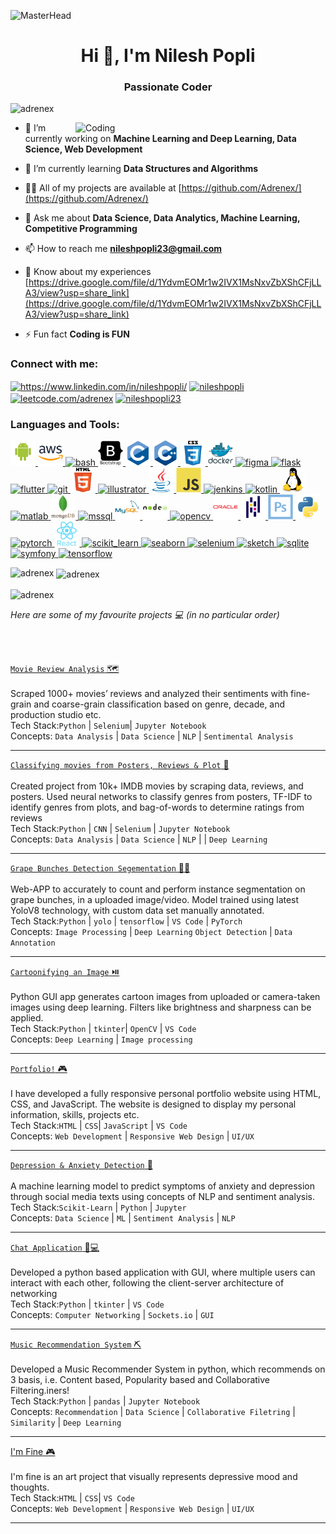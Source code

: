 ![MasterHead](https://devpunch.com/img/Dev-At-Work-Gif.jpg)
<h1 align="center">Hi 👋, I'm Nilesh Popli</h1>
<h3 align="center">Passionate Coder</h3>

<p align="left"> <img src="https://komarev.com/ghpvc/?username=adrenex&label=Profile%20views&color=0e75b6&style=flat" alt="adrenex" /> </p>
<img align="right" alt="Coding" width="400" src="https://miro.medium.com/max/1360/1*IRGHmiGsa16stedQvIaZfw.gif">

- 🔭 I’m currently working on **Machine Learning and Deep Learning, Data Science, Web Development**

- 🌱 I’m currently learning **Data Structures and Algorithms**

- 👨‍💻 All of my projects are available at [https://github.com/Adrenex/](https://github.com/Adrenex/)

- 💬 Ask me about **Data Science, Data Analytics, Machine Learning, Competitive Programming**

- 📫 How to reach me **nileshpopli23@gmail.com**

- 📄 Know about my experiences [https://drive.google.com/file/d/1YdvmEOMr1w2IVX1MsNxvZbXShCFjLLA3/view?usp=share_link](https://drive.google.com/file/d/1YdvmEOMr1w2IVX1MsNxvZbXShCFjLLA3/view?usp=share_link)

- ⚡ Fun fact **Coding is FUN**

<h3 align="left">Connect with me:</h3>
<p align="left">
<a href="https://linkedin.com/in/https://www.linkedin.com/in/nileshpopli/" target="blank"><img align="center" src="https://raw.githubusercontent.com/rahuldkjain/github-profile-readme-generator/master/src/images/icons/Social/linked-in-alt.svg" alt="https://www.linkedin.com/in/nileshpopli/" height="30" width="40" /></a>
<a href="https://instagram.com/nileshpopli" target="blank"><img align="center" src="https://raw.githubusercontent.com/rahuldkjain/github-profile-readme-generator/master/src/images/icons/Social/instagram.svg" alt="nileshpopli" height="30" width="40" /></a>
<a href="https://www.leetcode.com/leetcode.com/adrenex" target="blank"><img align="center" src="https://raw.githubusercontent.com/rahuldkjain/github-profile-readme-generator/master/src/images/icons/Social/leet-code.svg" alt="leetcode.com/adrenex" height="30" width="40" /></a>
<a href="https://auth.geeksforgeeks.org/user/nileshpopli23" target="blank"><img align="center" src="https://raw.githubusercontent.com/rahuldkjain/github-profile-readme-generator/master/src/images/icons/Social/geeks-for-geeks.svg" alt="nileshpopli23" height="30" width="40" /></a>
</p>

<h3 align="left">Languages and Tools:</h3>
<p align="left"> <a href="https://developer.android.com" target="_blank" rel="noreferrer"> <img src="https://raw.githubusercontent.com/devicons/devicon/master/icons/android/android-original-wordmark.svg" alt="android" width="40" height="40"/> </a> <a href="https://aws.amazon.com" target="_blank" rel="noreferrer"> <img src="https://raw.githubusercontent.com/devicons/devicon/master/icons/amazonwebservices/amazonwebservices-original-wordmark.svg" alt="aws" width="40" height="40"/> </a> <a href="https://www.gnu.org/software/bash/" target="_blank" rel="noreferrer"> <img src="https://www.vectorlogo.zone/logos/gnu_bash/gnu_bash-icon.svg" alt="bash" width="40" height="40"/> </a> <a href="https://getbootstrap.com" target="_blank" rel="noreferrer"> <img src="https://raw.githubusercontent.com/devicons/devicon/master/icons/bootstrap/bootstrap-plain-wordmark.svg" alt="bootstrap" width="40" height="40"/> </a> <a href="https://www.cprogramming.com/" target="_blank" rel="noreferrer"> <img src="https://raw.githubusercontent.com/devicons/devicon/master/icons/c/c-original.svg" alt="c" width="40" height="40"/> </a> <a href="https://www.w3schools.com/cpp/" target="_blank" rel="noreferrer"> <img src="https://raw.githubusercontent.com/devicons/devicon/master/icons/cplusplus/cplusplus-original.svg" alt="cplusplus" width="40" height="40"/> </a> <a href="https://www.w3schools.com/css/" target="_blank" rel="noreferrer"> <img src="https://raw.githubusercontent.com/devicons/devicon/master/icons/css3/css3-original-wordmark.svg" alt="css3" width="40" height="40"/> </a> <a href="https://www.docker.com/" target="_blank" rel="noreferrer"> <img src="https://raw.githubusercontent.com/devicons/devicon/master/icons/docker/docker-original-wordmark.svg" alt="docker" width="40" height="40"/> </a> <a href="https://www.figma.com/" target="_blank" rel="noreferrer"> <img src="https://www.vectorlogo.zone/logos/figma/figma-icon.svg" alt="figma" width="40" height="40"/> </a> <a href="https://flask.palletsprojects.com/" target="_blank" rel="noreferrer"> <img src="https://www.vectorlogo.zone/logos/pocoo_flask/pocoo_flask-icon.svg" alt="flask" width="40" height="40"/> </a> <a href="https://flutter.dev" target="_blank" rel="noreferrer"> <img src="https://www.vectorlogo.zone/logos/flutterio/flutterio-icon.svg" alt="flutter" width="40" height="40"/> </a> <a href="https://git-scm.com/" target="_blank" rel="noreferrer"> <img src="https://www.vectorlogo.zone/logos/git-scm/git-scm-icon.svg" alt="git" width="40" height="40"/> </a> <a href="https://www.w3.org/html/" target="_blank" rel="noreferrer"> <img src="https://raw.githubusercontent.com/devicons/devicon/master/icons/html5/html5-original-wordmark.svg" alt="html5" width="40" height="40"/> </a> <a href="https://www.adobe.com/in/products/illustrator.html" target="_blank" rel="noreferrer"> <img src="https://www.vectorlogo.zone/logos/adobe_illustrator/adobe_illustrator-icon.svg" alt="illustrator" width="40" height="40"/> </a> <a href="https://www.java.com" target="_blank" rel="noreferrer"> <img src="https://raw.githubusercontent.com/devicons/devicon/master/icons/java/java-original.svg" alt="java" width="40" height="40"/> </a> <a href="https://developer.mozilla.org/en-US/docs/Web/JavaScript" target="_blank" rel="noreferrer"> <img src="https://raw.githubusercontent.com/devicons/devicon/master/icons/javascript/javascript-original.svg" alt="javascript" width="40" height="40"/> </a> <a href="https://www.jenkins.io" target="_blank" rel="noreferrer"> <img src="https://www.vectorlogo.zone/logos/jenkins/jenkins-icon.svg" alt="jenkins" width="40" height="40"/> </a> <a href="https://kotlinlang.org" target="_blank" rel="noreferrer"> <img src="https://www.vectorlogo.zone/logos/kotlinlang/kotlinlang-icon.svg" alt="kotlin" width="40" height="40"/> </a> <a href="https://www.linux.org/" target="_blank" rel="noreferrer"> <img src="https://raw.githubusercontent.com/devicons/devicon/master/icons/linux/linux-original.svg" alt="linux" width="40" height="40"/> </a> <a href="https://www.mathworks.com/" target="_blank" rel="noreferrer"> <img src="https://upload.wikimedia.org/wikipedia/commons/2/21/Matlab_Logo.png" alt="matlab" width="40" height="40"/> </a> <a href="https://www.mongodb.com/" target="_blank" rel="noreferrer"> <img src="https://raw.githubusercontent.com/devicons/devicon/master/icons/mongodb/mongodb-original-wordmark.svg" alt="mongodb" width="40" height="40"/> </a> <a href="https://www.microsoft.com/en-us/sql-server" target="_blank" rel="noreferrer"> <img src="https://www.svgrepo.com/show/303229/microsoft-sql-server-logo.svg" alt="mssql" width="40" height="40"/> </a> <a href="https://www.mysql.com/" target="_blank" rel="noreferrer"> <img src="https://raw.githubusercontent.com/devicons/devicon/master/icons/mysql/mysql-original-wordmark.svg" alt="mysql" width="40" height="40"/> </a> <a href="https://nodejs.org" target="_blank" rel="noreferrer"> <img src="https://raw.githubusercontent.com/devicons/devicon/master/icons/nodejs/nodejs-original-wordmark.svg" alt="nodejs" width="40" height="40"/> </a> <a href="https://opencv.org/" target="_blank" rel="noreferrer"> <img src="https://www.vectorlogo.zone/logos/opencv/opencv-icon.svg" alt="opencv" width="40" height="40"/> </a> <a href="https://www.oracle.com/" target="_blank" rel="noreferrer"> <img src="https://raw.githubusercontent.com/devicons/devicon/master/icons/oracle/oracle-original.svg" alt="oracle" width="40" height="40"/> </a> <a href="https://pandas.pydata.org/" target="_blank" rel="noreferrer"> <img src="https://raw.githubusercontent.com/devicons/devicon/2ae2a900d2f041da66e950e4d48052658d850630/icons/pandas/pandas-original.svg" alt="pandas" width="40" height="40"/> </a> <a href="https://www.photoshop.com/en" target="_blank" rel="noreferrer"> <img src="https://raw.githubusercontent.com/devicons/devicon/master/icons/photoshop/photoshop-line.svg" alt="photoshop" width="40" height="40"/> </a> <a href="https://www.python.org" target="_blank" rel="noreferrer"> <img src="https://raw.githubusercontent.com/devicons/devicon/master/icons/python/python-original.svg" alt="python" width="40" height="40"/> </a> <a href="https://pytorch.org/" target="_blank" rel="noreferrer"> <img src="https://www.vectorlogo.zone/logos/pytorch/pytorch-icon.svg" alt="pytorch" width="40" height="40"/> </a> <a href="https://reactjs.org/" target="_blank" rel="noreferrer"> <img src="https://raw.githubusercontent.com/devicons/devicon/master/icons/react/react-original-wordmark.svg" alt="react" width="40" height="40"/> </a> <a href="https://scikit-learn.org/" target="_blank" rel="noreferrer"> <img src="https://upload.wikimedia.org/wikipedia/commons/0/05/Scikit_learn_logo_small.svg" alt="scikit_learn" width="40" height="40"/> </a> <a href="https://seaborn.pydata.org/" target="_blank" rel="noreferrer"> <img src="https://seaborn.pydata.org/_images/logo-mark-lightbg.svg" alt="seaborn" width="40" height="40"/> </a> <a href="https://www.selenium.dev" target="_blank" rel="noreferrer"> <img src="https://raw.githubusercontent.com/detain/svg-logos/780f25886640cef088af994181646db2f6b1a3f8/svg/selenium-logo.svg" alt="selenium" width="40" height="40"/> </a> <a href="https://www.sketch.com/" target="_blank" rel="noreferrer"> <img src="https://www.vectorlogo.zone/logos/sketchapp/sketchapp-icon.svg" alt="sketch" width="40" height="40"/> </a> <a href="https://www.sqlite.org/" target="_blank" rel="noreferrer"> <img src="https://www.vectorlogo.zone/logos/sqlite/sqlite-icon.svg" alt="sqlite" width="40" height="40"/> </a> <a href="https://symfony.com" target="_blank" rel="noreferrer"> <img src="https://symfony.com/logos/symfony_black_03.svg" alt="symfony" width="40" height="40"/> </a> <a href="https://www.tensorflow.org" target="_blank" rel="noreferrer"> <img src="https://www.vectorlogo.zone/logos/tensorflow/tensorflow-icon.svg" alt="tensorflow" width="40" height="40"/> </a> </p>

<p><img align="left" src="https://github-readme-stats.vercel.app/api/top-langs?username=adrenex&show_icons=true&locale=en&layout=compact" alt="adrenex" /></p>

<p>&nbsp;<img align="center" src="https://github-readme-stats.vercel.app/api?username=adrenex&show_icons=true&locale=en" alt="adrenex" /></p>

<p><img align="center" src="https://github-readme-streak-stats.herokuapp.com/?user=adrenex&" alt="adrenex" /></p>

<i> Here are some of my favourite projects 💻 (in no particular order) </i>

<br>
<br>


<p>
<a href="https://github.com/adrenex/Movie-Review-Analysis"><code>Movie Review Analysis</code> 🗺️</a>
<br>
<br>
Scraped 1000+ movies’ reviews and analyzed their sentiments with fine-grain and coarse-grain classification based on genre, decade, and production studio etc.
<br>
Tech Stack:<code>Python</code> | <code>Selenium</code>| <code>Jupyter Notebook</code>
<br>
Concepts: <code>Data Analysis</code> | <code>Data Science</code> | <code>NLP</code> | <code>Sentimental Analysis</code>
</p>

<hr>

<p>
<a href="https://github.com/adrenex/Predicting-Genres-from-Posters-Synopsis"><code>Classifying movies from Posters, Reviews & Plot</code> 👑 </a>
<br>
<br>
Created project from 10k+ IMDB movies by scraping data, reviews, and posters. Used neural networks to classify genres from posters, TF-IDF to identify genres from plots, and bag-of-words to determine ratings from reviews
<br>
Tech Stack:<code>Python</code> | <code>CNN</code> | <code>Selenium</code> | <code>Jupyter Notebook</code>
<br>
Concepts: <code>Data Analysis</code> | <code>Data Science</code> | <code>NLP</code> | <code></code> | <code>Deep Learning</code>
</p>

<hr>
  
<p>
<a href="https://github.com/adrenex/Grape-Bunches-Detection-Segementation"><code>Grape Bunches Detection Segementation</code> 🏴‍☠️ </a>
<br>
<br>
Web-APP to accurately to count and perform instance segmentation on grape bunches, in a uploaded image/video. Model trained using latest YoloV8 technology, with custom data set manually annotated.
<br>
Tech Stack:<code>Python</code> | <code>yolo</code> | <code>tensorflow</code> | <code>VS Code</code> | <code>PyTorch</code>
<br>
Concepts: <code>Image Processing</code> | <code>Deep Learning</code> <code>Object Detection</code> | <code>Data Annotation</code>
</p>

<hr>

<p>
<a href="https://github.com/adrenex/Cartoonifying-an-Image"><code>Cartoonifying an Image</code> ⏯️</a>
<br>
<br>
Python GUI app generates cartoon images from uploaded or camera-taken images using deep learning. Filters like brightness and sharpness can be applied.
<br>
Tech Stack:<code>Python</code> | <code>tkinter</code>| <code>OpenCV</code> | <code>VS Code</code>
<br>
Concepts: <code>Deep Learning</code> | <code>Image processing</code>
</p>

<hr>

<p>
<a href="https://github.com/adrenex/Portfolio"><code>Portfolio!</code> 🎮</a>
<br>
<br>
I have developed a fully responsive personal portfolio website using HTML, CSS, and JavaScript. The website is designed to display my personal information, skills, projects etc.
<br>
Tech Stack:<code>HTML</code> | <code>CSS</code>| <code>JavaScript</code> | <code>VS Code</code>
<br>
Concepts: <code>Web Development</code> | <code>Responsive Web Design</code> | <code>UI/UX</code>
</p>

<hr>

<p>
<a href="https://github.com/adrenex/Depression-Detection"><code>Depression & Anxiety Detection</code> 💬</a>
<br>
<br>
A machine learning model to predict symptoms of anxiety and depression through social media texts using concepts of NLP and sentiment analysis.
<br>
Tech Stack:<code>Scikit-Learn</code> | <code>Python</code> | <code>Jupyter</code>
<br>
Concepts: <code>Data Science</code> | <code>ML</code> | <code>Sentiment Analysis</code> | <code>NLP</code>
</p>

<hr>

<p>
<a href="https://github.com/adrenex/Chat-Application"><code>Chat Application</code>  🐚💻</a>
<br>
<br>
Developed a python based application with GUI, where multiple users can interact with each other, following the client-server architecture of networking
<br>
Tech Stack:<code>Python</code> | <code>tkinter</code> | <code>VS Code</code>
<br>
Concepts: <code>Computer Networking</code> | <code>Sockets.io</code> | <code>GUI</code>
</p>

<hr>

<p>
<a href="https://github.com/adrenex/Music-Recommendation-System"><code>Music Recommendation System</code> ⛏️️ </a>
<br>
<br>
Developed a Music Recommender System in python, which recommends on 3 basis, i.e. Content based, Popularity based and Collaborative Filtering.iners!
<br>
Tech Stack:<code>Python</code> | <code>pandas</code> | <code>Jupyter Notebook</code>
<br>
Concepts: <code>Recommendation</code> | <code>Data Science</code> | <code>Collaborative Filetring</code> | <code>Similarity</code> | <code>Deep Learning</code>
</p>

<hr>

<p>
<a href="https://github.com/adrenex/I-m-Fine">I'm Fine</code> 🎮️️ </a>
<br>
<br>
I'm fine is an art project that visually represents depressive mood and thoughts.
<br>
Tech Stack:<code>HTML</code> | <code>CSS</code>| <code>VS Code</code>
<br>
Concepts: <code>Web Development</code> | <code>Responsive Web Design</code> | <code>UI/UX</code>
</p>

<hr>
